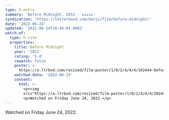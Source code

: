 ```yaml
---
type: h-entry
summary: 'Before Midnight, 2013 - ★★★★★'
syndication: 'https://letterboxd.com/benji/film/before-midnight/'
date: '2022-06-24'
updated: '2022-06-24T20:46:01.000Z'
watch-of:
  type: h-cite
  properties:
    title: Before Midnight
    year: '2013'
    rating: '5.0'
    rewatch: false
    poster: >-
      https://a.ltrbxd.com/resized/film-poster/1/0/2/4/4/4/102444-before-midnight-0-600-0-900-crop.jpg?v=ce6aba20f1
    watched-date: '2022-06-24'
    content:
      html: >-
        <p><img
        src="https://a.ltrbxd.com/resized/film-poster/1/0/2/4/4/4/102444-before-midnight-0-600-0-900-crop.jpg?v=ce6aba20f1"/></p>
        <p>Watched on Friday June 24, 2022.</p>
---
```

Watched on Friday June 24, 2022.
